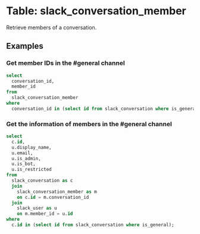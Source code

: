 # Table: slack_conversation_member

Retrieve members of a conversation.

## Examples

### Get member IDs in the #general channel

```sql
select
  conversation_id,
  member_id
from
  slack_conversation_member
where
  conversation_id in (select id from slack_conversation where is_general);
```

### Get the information of members in the #general channel

```sql
select
  c.id,
  u.display_name,
  u.email,
  u.is_admin,
  u.is_bot,
  u.is_restricted
from
  slack_conversation as c
  join
    slack_conversation_member as m
    on c.id = m.conversation_id
  join
    slack_user as u
    on m.member_id = u.id
where
  c.id in (select id from slack_conversation where is_general);
```
